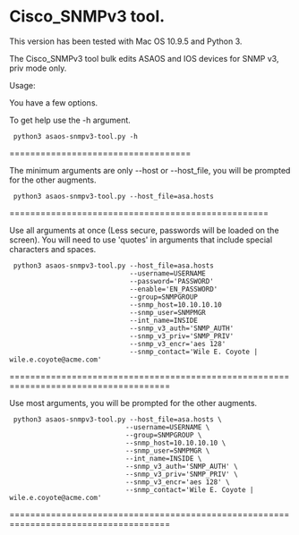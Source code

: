Cisco_SNMPv3 tool.
=====

This version has been tested with Mac OS 10.9.5 and Python 3.

The Cisco_SNMPv3 tool bulk edits ASAOS and IOS devices for SNMP v3, priv mode only.

Usage:

You have a few options.

To get help use the -h argument.

     python3 asaos-snmpv3-tool.py -h

===================================




The minimum arguments are only --host or --host_file, you will be prompted for the other augments.

     python3 asaos-snmpv3-tool.py --host_file=asa.hosts

==================================================




Use all arguments at once (Less secure, passwords will be loaded on the screen). You will need to use 'quotes' in arguments that include special characters and spaces.


     python3 asaos-snmpv3-tool.py --host_file=asa.hosts
                                  --username=USERNAME
                                  --password='PASSWORD'
                                  --enable='EN_PASSWORD'
                                  --group=SNMPGROUP
                                  --snmp_host=10.10.10.10
                                  --snmp_user=SNMPMGR
                                  --int_name=INSIDE
                                  --snmp_v3_auth='SNMP_AUTH'
                                  --snmp_v3_priv='SNMP_PRIV'
                                  --snmp_v3_encr='aes 128'
                                  --snmp_contact='Wile E. Coyote | wile.e.coyote@acme.com'

=====================================================================================




Use most arguments, you will be prompted for the other augments.

     python3 asaos-snmpv3-tool.py --host_file=asa.hosts \
                                 --username=USERNAME \
                                 --group=SNMPGROUP \
                                 --snmp_host=10.10.10.10 \
                                 --snmp_user=SNMPMGR \
                                 --int_name=INSIDE \
                                 --snmp_v3_auth='SNMP_AUTH' \
                                 --snmp_v3_priv='SNMP_PRIV' \
                                 --snmp_v3_encr='aes 128' \
                                 --snmp_contact='Wile E. Coyote | wile.e.coyote@acme.com'

=====================================================================================